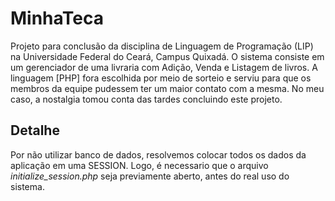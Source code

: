# MinhaTeca
Projeto para conclusão da disciplina de Linguagem de Programação (LIP) na Universidade Federal do Ceará, Campus Quixadá. O sistema consiste em um gerenciador de uma livraria com Adição, Venda e Listagem de livros. A linguagem [PHP] fora escolhida por meio de sorteio e serviu para que os membros da equipe pudessem ter um maior contato com a mesma. No meu caso, a nostalgia tomou conta das tardes concluindo este projeto.

## Detalhe
Por não utilizar banco de dados, resolvemos colocar todos os dados da aplicação em uma SESSION. Logo, é necessario que o arquivo *initialize_session.php* seja previamente aberto, antes do real uso do sistema.